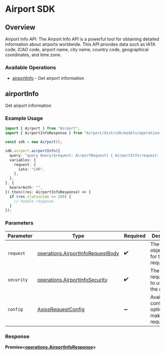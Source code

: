 # Airport SDK

## Overview

Airport Info API: The Airport Info API is a powerful tool for obtaining detailed information about airports worldwide. This API provides data such as IATA code, ICAO code, airport name, city name, country code, geographical coordinates, and time zone.

### Available Operations

* [airportInfo](#airportinfo) - Get airport information

## airportInfo

Get airport information

### Example Usage

```typescript
import { Airport } from "Airport";
import { AirportInfoResponse } from "Airport/dist/sdk/models/operations";

const sdk = new Airport();

sdk.airport.airportInfo({
  query: "query Query($request: AirportRequest) { AirportInfo(request: $request) { result { city { iata_country_code iata_code id name } city_name iata_code iata_country_code icao_code id latitude longitude name time_zone } error { description } } }",
  variables: {
    request: {
      iata: "LHR",
    },
  },
}, {
  bearerAuth: "",
}).then((res: AirportInfoResponse) => {
  if (res.statusCode == 200) {
    // handle response
  }
});
```

### Parameters

| Parameter                                                                              | Type                                                                                   | Required                                                                               | Description                                                                            |
| -------------------------------------------------------------------------------------- | -------------------------------------------------------------------------------------- | -------------------------------------------------------------------------------------- | -------------------------------------------------------------------------------------- |
| `request`                                                                              | [operations.AirportInfoRequestBody](../../models/operations/airportinforequestbody.md) | :heavy_check_mark:                                                                     | The request object to use for the request.                                             |
| `security`                                                                             | [operations.AirportInfoSecurity](../../models/operations/airportinfosecurity.md)       | :heavy_check_mark:                                                                     | The security requirements to use for the request.                                      |
| `config`                                                                               | [AxiosRequestConfig](https://axios-http.com/docs/req_config)                           | :heavy_minus_sign:                                                                     | Available config options for making requests.                                          |


### Response

**Promise<[operations.AirportInfoResponse](../../models/operations/airportinforesponse.md)>**

